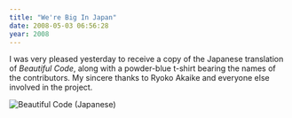 ```yaml
---
title: "We're Big In Japan"
date: 2008-05-03 06:56:28
year: 2008
---
```

I was very pleased yesterday to receive a copy of the Japanese translation of <em>Beautiful Code</em>, along with a powder-blue t-shirt bearing the names of the contributors.  My sincere thanks to Ryoko Akaike and everyone else involved in the project.

<img src="{{'/files/2008/05/bcjapan.jpg' | relative_url}}" alt="Beautiful Code (Japanese)" class="centered">
